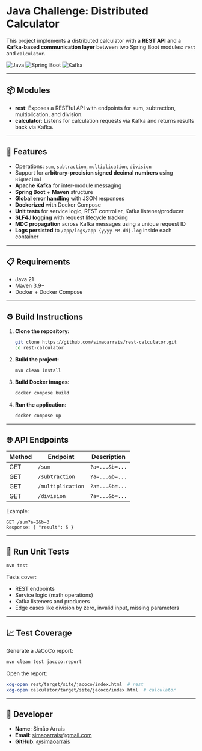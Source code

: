# Java Challenge: Distributed Calculator

This project implements a distributed calculator with a **REST API** and a **Kafka-based communication layer** between two Spring Boot modules: `rest` and `calculator`.

![Java](https://img.shields.io/badge/Java-21-blue)
![Spring Boot](https://img.shields.io/badge/Spring%20Boot-3.4.6-green)
![Kafka](https://img.shields.io/badge/Kafka-3.8.1-orange)

---

## 📦 Modules

- **rest**: Exposes a RESTful API with endpoints for sum, subtraction, multiplication, and division.
- **calculator**: Listens for calculation requests via Kafka and returns results back via Kafka.

---

## 🚀 Features

- Operations: `sum`, `subtraction`, `multiplication`, `division`
- Support for **arbitrary-precision signed decimal numbers** using `BigDecimal`
- **Apache Kafka** for inter-module messaging
- **Spring Boot** + **Maven** structure
- **Global error handling** with JSON responses
- **Dockerized** with Docker Compose
- **Unit tests** for service logic, REST controller, Kafka listener/producer
- **SLF4J logging** with request lifecycle tracking
- **MDC propagation** across Kafka messages using a unique request ID
- **Logs persisted** to `/app/logs/app-{yyyy-MM-dd}.log` inside each container

---

## 📋 Requirements

- Java 21
- Maven 3.9+
- Docker + Docker Compose

---

## ⚙️ Build Instructions

1. **Clone the repository:**
   ```bash
   git clone https://github.com/simaoarrais/rest-calculator.git
   cd rest-calculator
   ```

2. **Build the project:**
   ```bash
   mvn clean install
   ```

3. **Build Docker images:**
   ```bash
   docker compose build
   ```

4. **Run the application:**
   ```bash
   docker compose up
   ```

---

## 🌐 API Endpoints

| Method | Endpoint             | Description                 |
|--------|----------------------|-----------------------------|
| GET    | `/sum`               | `?a=...&b=...`              |
| GET    | `/subtraction`       | `?a=...&b=...`              |
| GET    | `/multiplication`    | `?a=...&b=...`              |
| GET    | `/division`          | `?a=...&b=...`              |

Example:

```http
GET /sum?a=2&b=3
Response: { "result": 5 }
```

---

## 🧪 Run Unit Tests

```bash
mvn test
```

Tests cover:
- REST endpoints
- Service logic (math operations)
- Kafka listeners and producers
- Edge cases like division by zero, invalid input, missing parameters

---

## 📈 Test Coverage

Generate a JaCoCo report:

```bash
mvn clean test jacoco:report
```

Open the report:

```bash
xdg-open rest/target/site/jacoco/index.html  # rest
xdg-open calculator/target/site/jacoco/index.html  # calculator
```

---

## 👤 Developer

- **Name**: Simão Arrais  
- **Email**: simaoarrais@gmail.com  
- **GitHub**: [@simaoarrais](https://github.com/simaoarrais)